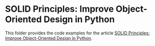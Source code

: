 # SOLID Principles: Improve Object-Oriented Design in Python

This folder provides the code examples for the article [SOLID Principles: Improve Object-Oriented Design in Python](https://realpython.com/solid-principles-python/).